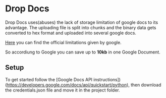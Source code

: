 # Drop Docs

Drop Docs uses(abuses) the lack of storage limitation of google docs to its advantage.
The uploading file is split into chunks and the binary data gets converted to hex format and uploaded into several google docs.

[Here](https://support.google.com/drive/answer/37603?hl=en "Here") you can find the official limitations given by google.

So accordiung to Google you can save up to **10kb** in one Google Document.

## Setup

To get started follow the [Google Docs API instructions])(https://developers.google.com/docs/api/quickstart/python),
then download the credentials.json file and move it in the project folder.
